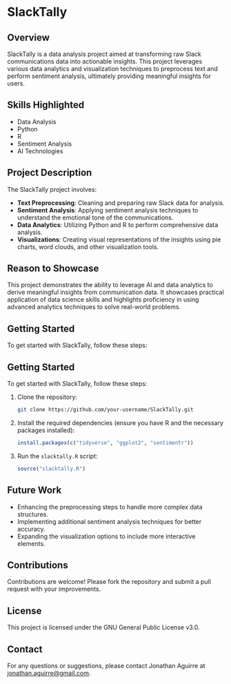 # SlackTally

## Overview
SlackTally is a data analysis project aimed at transforming raw Slack communications data into actionable insights. This project leverages various data analytics and visualization techniques to preprocess text and perform sentiment analysis, ultimately providing meaningful insights for users.

## Skills Highlighted
- Data Analysis
- Python
- R
- Sentiment Analysis
- AI Technologies

## Project Description
The SlackTally project involves:
- **Text Preprocessing**: Cleaning and preparing raw Slack data for analysis.
- **Sentiment Analysis**: Applying sentiment analysis techniques to understand the emotional tone of the communications.
- **Data Analytics**: Utilizing Python and R to perform comprehensive data analysis.
- **Visualizations**: Creating visual representations of the insights using pie charts, word clouds, and other visualization tools.

## Reason to Showcase
This project demonstrates the ability to leverage AI and data analytics to derive meaningful insights from communication data. It showcases practical application of data science skills and highlights proficiency in using advanced analytics techniques to solve real-world problems.

## Getting Started
To get started with SlackTally, follow these steps:

## Getting Started
To get started with SlackTally, follow these steps:

1. Clone the repository:
    ```bash
    git clone https://github.com/your-username/SlackTally.git
    ```
2. Install the required dependencies (ensure you have R and the necessary packages installed):
    ```R
    install.packages(c("tidyverse", "ggplot2", "sentimentr"))
    ```
3. Run the `slacktally.R` script:
    ```R
    source("slacktally.R")
    ```
    
## Future Work
- Enhancing the preprocessing steps to handle more complex data structures.
- Implementing additional sentiment analysis techniques for better accuracy.
- Expanding the visualization options to include more interactive elements.

## Contributions
Contributions are welcome! Please fork the repository and submit a pull request with your improvements.

## License
This project is licensed under the GNU General Public License v3.0.

## Contact
For any questions or suggestions, please contact Jonathan Aguirre at [jonathan.aguirre@gmail.com](mailto:jonathan.aguirre@gmail.com).

